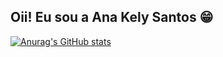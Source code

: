 ## Oii! Eu sou a Ana Kely Santos 😁
<a href=https://github.com/AnaKelySantotos/>

 [![Anurag's GitHub stats](https://github-readme-stats.vercel.app/api?username=anakelysantos&show_icons=true&theme=radical)](https://github.com/anuraghazra/github-readme-stats)

 
